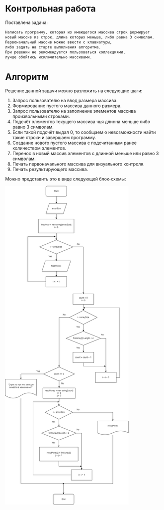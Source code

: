 # Контрольная работа

Поставлена задача:
```
Написать программу, которая из имеющегося массива строк формирует
новый массив из строк, длина которых меньше, либо равна 3 символам.
Первоначальный массив можно ввести с клавиатуры, 
либо задать на старте выполнения алгоритма. 
При решении не рекомендуется пользоваться коллекциями,
лучше обойтись исключительно массивами.
```
# Алгоритм
Решение данной задачи можно разложить на следующие шаги:
 1. Запрос пользователю на ввод размера массива.
 2. Формирование пустого массива данного размера.
 3. Запрос пользователю на заполнение элементов массива произвольными строками.
 4. Подсчёт элементов текущего массива чья длинна меньше либо равно 3 символам.
 5. Если такой подсчёт выдал 0, то сообщаем о невозможности найти такие строки и завершаем программу.
 6. Создание нового пустого массива с подсчитанным ранее количеством элементов.
 7. Перенос в новый массив элементов с длинной меньше или равно 3 символам.
 8. Печать первоначального массива для визуального контроля.
 9. Печать результирующего массива.

 Можно представить это в виде следующей блок-схемы:

 ![](algorithm.png)

